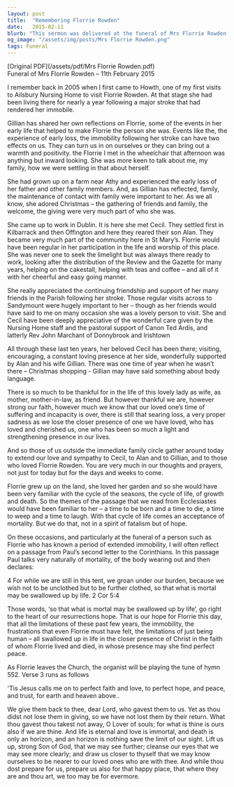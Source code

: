 ```yaml
---
layout: post
title:  "Remembering Florrie Rowden"
date:   2015-02-11
blurb: "This sermon was delivered at the funeral of Mrs Florrie Rowden on 11th February 2015. It reflects on Florrie's life, her warmth and positivity despite personal challenges, and her deep connection to her family and community. The sermon also offers comfort and hope to those mourning her loss, drawing on biblical passages to affirm the resurrection hope."
og_image: "/assets/img/posts/Mrs Florrie Rowden.png"
tags: Funeral
---
```

[Original PDF](/assets/pdf/Mrs Florrie Rowden.pdf)    
Funeral of Mrs Florrie Rowden – 11th February 2015

I remember back in 2005 when I first came to Howth, one of my first visits to Ailsbury Nursing Home to visit Florrie Rowden. At that stage she had been living there for nearly a year following a major stroke that had rendered her immobile.

Gillian has shared her own reflections on Florrie, some of the events in her early life that helped to make Florrie the person she was. Events like the, the experience of early loss, the immobility following her stroke can have two effects on us. They can turn us in on ourselves or they can bring out a warmth and positivity. the Florrie I met in the wheelchair that afternoon was anything but inward looking. She was more keen to talk about me, my family, how we were settling in that about herself.

She had grown up on a farm near Athy and experienced the early loss of her father and other family members. And, as Gillian has reflected, family, the maintenance of contact with family were important to her. As we all know, she adored Christmas – the gathering of friends and family, the welcome, the giving were very much part of who she was.

She came up to work in Dublin. It is here she met Cecil. They settled first in Kilbarrack and then Offington and here they reared their son Alan. They became very much part of the community here in St Mary’s. Florrie would have been regular in her participation in the life and worship of this place. She was never one to seek the limelight but was always there ready to work, looking after the distribution of the Review and the Gazette for many years, helping on the cakestall, helping with teas and coffee – and all of it with her cheerful and easy going manner.

She really appreciated the continuing friendship and support of her many friends in the Parish following her stroke. Those regular visits across to Sandymount were hugely important to her – though as her friends would have said to me on many occasion she was a lovely person to visit. She and Cecil have been deeply appreciative of the wonderful care given by the Nursing Home staff and the pastoral support of Canon Ted Ardis, and latterly Rev John Marchant of Donnybrook and Irishtown

All through these last ten years, her beloved Cecil has been there; visiting, encouraging, a constant loving presence at her side, wonderfully supported by Alan and his wife Gillian. There was one time of year when he wasn’t there – Christmas shopping - Gillian may have said something about body language.

There is so much to be thankful for in the life of this lovely lady as wife, as mother, mother-in-law, as friend. But however thankful we are, however strong our faith, however much we know that our loved one’s time of suffering and incapacity is over, there is still that searing loss, a very proper sadness as we lose the closer presence of one we have loved, who has loved and cherished us, one who has been so much a light and strengthening presence in our lives.

And so those of us outside the immediate family circle gather around today to extend our love and sympathy to Cecil, to Alan and to Gillian, and to those who loved Florrie Rowden. You are very much in our thoughts and prayers, not just for today but for the days and weeks to come.

Florrie grew up on the land, she loved her garden and so she would have been very familiar with the cycle of the seasons, the cycle of life, of growth and death. So the themes of the passage that we read from Ecclesiastes would have been familiar to her – a time to be born and a time to die, a time to weep and a time to laugh. With that cycle of life comes an acceptance of mortality. But we do that, not in a spirit of fatalism but of hope.

On these occasions, and particularly at the funeral of a person such as Florrie who has known a period of extended immobility, I will often reflect on a passage from Paul’s second letter to the Corinthians. In this passage Paul talks very naturally of mortality, of the body wearing out and then declares:

4 For while we are still in this tent, we groan under our burden, because we wish not to be unclothed but to be further clothed, so that what is mortal may be swallowed up by life. 2 Cor 5:4

Those words, ‘so that what is mortal may be swallowed up by life’, go right to the heart of our resurrections hope. That is our hope for Florrie this day, that all the limitations of these past few years, the immobility, the frustrations that even Florrie must have felt, the limitations of just being human – all swallowed up in life in the closer presence of Christ in the faith of whom Florrie lived and died, in whose presence may she find perfect peace.

As Florrie leaves the Church, the organist will be playing the tune of hymn 552. Verse 3 runs as follows

'Tis Jesus calls me on
to perfect faith and love,
to perfect hope, and peace, and trust,
for earth and heaven above..

We give them back to thee, dear Lord, who gavest them to us. Yet as thou didst not lose them in giving, so we have not lost them by their return. What thou gavest thou takest not away, O Lover of souls; for what is thine is ours also if we are thine. And life is eternal and love is immortal, and death is only an horizon, and an horizon is nothing save the limit of our sight. Lift us up, strong Son of God, that we may see further; cleanse our eyes that we may see more clearly; and draw us closer to thyself that we may know ourselves to be nearer to our loved ones who are with thee. And while thou dost prepare for us, prepare us also for that happy place, that where they are and thou art, we too may be for evermore.
